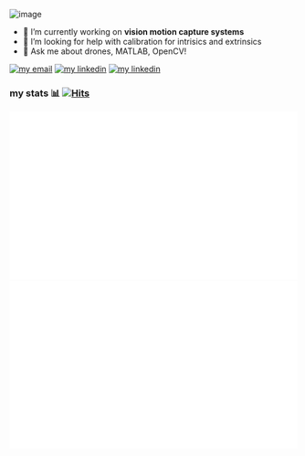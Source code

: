![image](https://user-images.githubusercontent.com/48807586/124982916-adccaa00-e00d-11eb-8729-0dd9aaa0735b.png)

- 🔭 I’m currently working on **vision motion capture systems**
- 🤔 I’m looking for help with calibration for intrisics and extrinsics
- 💬 Ask me about drones, MATLAB, OpenCV! 

[![my email](https://img.shields.io/static/v1?style=flat&logo=gmail&labelColor=fafafa&label=Email&message=debora.oliveira@ee.ufcg.edu.br&color=red)](mailto:debora.oliveira@ee.ufcg.edu.br)
[![my linkedin](https://img.shields.io/static/v1?style=flat&logo=linkedin&logoColor=0072b1&labelColor=fafafa&label=LinkedIn&message=Débora%20Oliveira&color=0072b1)](https://www.linkedin.com/in/d%C3%A9bora-oliveira-b395171b1/) 
[![my linkedin](https://img.shields.io/static/v1?style=flat&logo=data%3Aimage%2Fpng%3Bbase64%2CiVBORw0KGgoAAAANSUhEUgAAAA4AAAAOCAQAAAC1QeVaAAAABGdBTUEAALGPC%2FxhBQAAACBjSFJNAAB6JQAAgIMAAPn%2FAACA6QAAdTAAAOpgAAA6mAAAF2%2BSX8VGAAAAB3RJTUUH5QgVDgAvfKXcrgAAAAJiS0dEAP%2BHj8y%2FAAAAzklEQVQYGQXBPysEAAAH0JfulJgUShIpg6Kw%2BDPJqBiEjyGLsimnbNSV5ZYrm4xWpSwWyqB0kVgud5kUOXU%2F7wF0mbdlzaRuAIBBVQ2%2F3lw6NKcDgIITETeWzBo1AABDnkXbnooXZyYs6gSY8inaSmoiKg5sAkxoiCjb0dRSduRaD9Dn1o%2B402%2FGimUP6saAon3nLlxZt2DXo3g1DLDtW1Pdhy8RUVUEGPcuIiKiZhqAgqqIiLi3BACsaok%2FT0pGAAB6nTq2YRgAACgAAPAPMTNKav99rfIAAAAldEVYdGRhdGU6Y3JlYXRlADIwMjEtMDgtMjFUMTQ6MDA6NDctMDQ6MDAtIdE%2FAAAAJXRFWHRkYXRlOm1vZGlmeQAyMDIxLTA4LTIxVDE0OjAwOjQ3LTA0OjAwXHxpgwAAAABJRU5ErkJggg%3D%3D&logoColor=0072b1&labelColor=fafafa&label=Lattes&message=Débora%20Oliveira&color=black)](http://lattes.cnpq.br/2009050510656179) 


### my stats 📊 [![Hits](https://hits.seeyoufarm.com/api/count/incr/badge.svg?url=https%3A%2F%2Fgithub.com%2FdebOliveira%2F&count_bg=%23AE98ED&title_bg=%23545151&icon=&icon_color=%23E7E7E7&title=hits&edge_flat=false)](https://hits.seeyoufarm.com)

![](https://github.com/debOliveira/github-stats/blob/master/generated/overview.svg)
![](https://github.com/debOliveira/github-stats/blob/master/generated/languages.svg)

   
